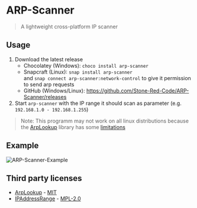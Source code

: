 # ARP-Scanner

> A lightweight cross-platform IP scanner

## Usage

1. Download the latest release
   - Chocolatey (Windows): `choco install arp-scanner`
   - Snapcraft (Linux): `snap install arp-scanner`\
     and `snap connect arp-scanner:network-control` to give it permission to send arp requests
   - GitHub (Windows/Linux): https://github.com/Stone-Red-Code/ARP-Scanner/releases
1. Start `arp-scanner` with the IP range it should scan as parameter (e.g. `192.168.1.0 - 192.168.1.255`)

> Note: This programm may not work on all linux distributions because the [ArpLookup](https://github.com/georg-jung/ArpLookup) library has some [limitations](https://github.com/georg-jung/ArpLookup#supported-platforms)

## Example
![ARP-Scanner-Example](https://user-images.githubusercontent.com/56473591/236293969-4e8a65d2-86a3-4f10-8837-2b1aa0490252.png)


## Third party licenses
- [ArpLookup](https://github.com/georg-jung/ArpLookup) - [MIT](https://github.com/georg-jung/ArpLookup/blob/master/LICENSE.txt)
- [IPAddressRange](https://github.com/jsakamoto/ipaddressrange) - [MPL-2.0](https://github.com/jsakamoto/ipaddressrange/blob/master/LICENSE)
